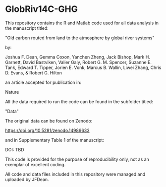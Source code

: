 # GlobRiv14C-GHG

This repository contains the R and Matlab code used for all data analysis in the manuscript titled:

"Old carbon routed from land to the atmosphere by global river systems"

by:

Joshua F. Dean, Gemma Coxon, Yanchen Zheng, Jack Bishop, Mark H. Garnett, David Bastviken, Valier Galy, Robert G. M. Spencer, Suzanne E. Tank, Edward T. Tipper, Jorien E. Vonk, Marcus B. Wallin, Liwei Zhang, Chris D. Evans, & Robert G. Hilton

an article accepted for publication in:

Nature

All the data required to run the code can be found in the subfolder titled:

"Data"

The original data can be found on Zenodo:

https://doi.org/10.5281/zenodo.14989633

and in Supplementary Table 1 of the manuscript:

DOI: TBD

This code is provided for the purpose of reproducibility only, not as an exemplar of excellent coding.

All code and data files included in this repository were managed and uploaded by JFDean.
